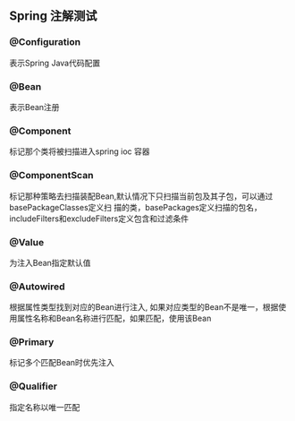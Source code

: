 ## Spring 注解测试

### @Configuration 
表示Spring Java代码配置

### @Bean 
表示Bean注册

### @Component 
标记那个类将被扫描进入spring ioc 容器

### @ComponentScan 
标记那种策略去扫描装配Bean,默认情况下只扫描当前包及其子包，可以通过basePackageClasses定义扫
描的类，basePackages定义扫描的包名，includeFilters和excludeFilters定义包含和过滤条件

### @Value
为注入Bean指定默认值

### @Autowired
根据属性类型找到对应的Bean进行注入, 如果对应类型的Bean不是唯一，根据使用属性名称和Bean名称进行匹配，如果匹配，使用该Bean

### @Primary
标记多个匹配Bean时优先注入

### @Qualifier
指定名称以唯一匹配